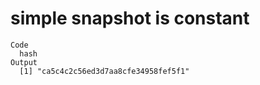# simple snapshot is constant

    Code
      hash
    Output
      [1] "ca5c4c2c56ed3d7aa8cfe34958fef5f1"

